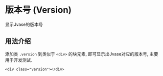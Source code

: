 # 版本号 (Version)
显示Jvase的版本号

## 用法介绍
添加类 `.version` 到类似于 `<div>` 的块元素, 即可显示出Jvase对应的版本号, 主要用于开发测试.
```
<div class="version"></div>
```